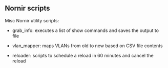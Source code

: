 ## Nornir scripts

Misc Nornir utility scripts:

* grab_info: executes a list of show commands and saves the output to file

* vlan_mapper: maps VLANs from old to new based on CSV file contents

* reloader: scripts to schedule a reload in 60 minutes and cancel the reload
